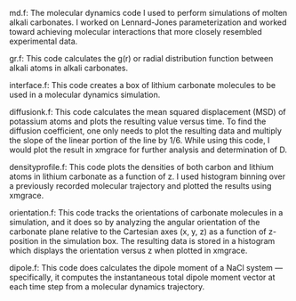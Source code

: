 md.f:  The molecular dynamics code I used to perform simulations of molten alkali carbonates. I worked on Lennard-Jones parameterization and worked toward achieving molecular interactions that more closely resembled experimental data.

gr.f: This code calculates the g(r) or radial distribution function between alkali atoms in alkali carbonates.

interface.f: This code creates a box of lithium carbonate molecules to be used in a molecular dynamics simulation.

diffusionk.f: This code calculates the mean squared displacement (MSD) of potassium atoms and plots the resulting value versus time. To find the diffusion coefficient, one only needs to plot the resulting data and multiply the slope of the linear portion of the line by 1/6. While using this code, I would plot the result in xmgrace for further analysis and determination of D.

densityprofile.f: This code plots the densities of both carbon and lithium atoms in lithium carbonate as a function of z. I used histogram binning over a previously recorded molecular trajectory and plotted the results using xmgrace. 

orientation.f: This code tracks the orientations of carbonate molecules in a simulation, and it does so by analyzing the angular orientation of the carbonate plane relative to the Cartesian axes (x, y, z) as a function of z-position in the simulation box. The resulting data is stored in a histogram which displays the orientation versus z when plotted in xmgrace.

dipole.f: This code does calculates the dipole moment of a NaCl system — specifically, it computes the instantaneous total dipole moment vector at each time step from a molecular dynamics trajectory.
